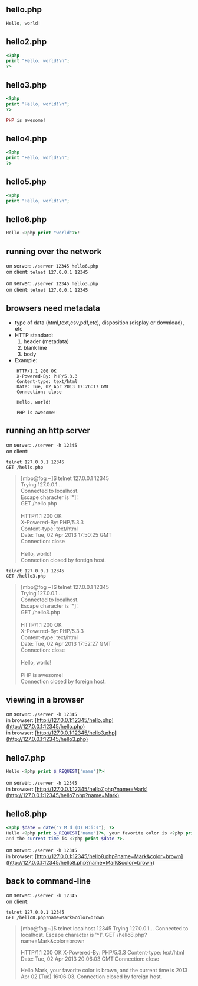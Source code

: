 hello.php
---------
```php
Hello, world!
```

hello2.php
----------
```php
<?php
print "Hello, world!\n";
?>
```

hello3.php
----------
```php
<?php
print "Hello, world!\n";
?>

PHP is awesome!
```

hello4.php
----------
```php
<?php
print "Hello, world!\n";
?>

```    

hello5.php
----------
```php
<?php
print "Hello, world!\n";
```

hello6.php
----------
```php
Hello <?php print "world"?>!
```

running over the network
------------------------
on server: `./server 12345 hello6.php`
<br>on client: `telnet 127.0.0.1 12345`

on server: `./server 12345 hello3.php`
<br>on client: `telnet 127.0.0.1 12345`

browsers need metadata
----------------------
 * type of data (html,text,csv,pdf,etc), disposition (display or download), etc
 * HTTP standard:
   1. header (metadata)
   2. blank line
   3. body
 * Example:
```
    HTTP/1.1 200 OK
    X-Powered-By: PHP/5.3.3
    Content-type: text/html
    Date: Tue, 02 Apr 2013 17:26:17 GMT
    Connection: close
    
    Hello, world!
    
    PHP is awesome!
```

running an http server
----------------------
on server: `./server -h 12345`
<br>on client: 
```
telnet 127.0.0.1 12345
GET /hello.php

```
> [mbp@fog ~]$ telnet 127.0.0.1 12345
> <br>Trying 127.0.0.1...
> <br>Connected to localhost.
> <br>Escape character is '^]'.
> <br>GET /hello.php
> <br>
> <br>HTTP/1.1 200 OK
> <br>X-Powered-By: PHP/5.3.3
> <br>Content-type: text/html
> <br>Date: Tue, 02 Apr 2013 17:50:25 GMT
> <br>Connection: close
> <br>
> <br>Hello, world!
> <br>Connection closed by foreign host.

```
telnet 127.0.0.1 12345
GET /hello3.php

```
> [mbp@fog ~]$ telnet 127.0.0.1 12345
> <br>Trying 127.0.0.1...
> <br>Connected to localhost.
> <br>Escape character is '^]'.
> <br>GET /hello3.php
> <br>
> <br>HTTP/1.1 200 OK
> <br>X-Powered-By: PHP/5.3.3
> <br>Content-type: text/html
> <br>Date: Tue, 02 Apr 2013 17:52:27 GMT
> <br>Connection: close
> <br>
> <br>Hello, world!
> <br>
> <br>PHP is awesome!
> <br>Connection closed by foreign host.

viewing in a browser
--------------------
on server: `./server -h 12345`
<br>in browser: [http://127.0.0.1:12345/hello.php](http://127.0.0.1:12345/hello.php)
<br>in browser: [http://127.0.0.1:12345/hello3.php](http://127.0.0.1:12345/hello3.php)

hello7.php
----------
```php
Hello <?php print $_REQUEST['name']?>!
```
on server: `./server -h 12345`
<br>in browser: [http://127.0.0.1:12345/hello7.php?name=Mark](http://127.0.0.1:12345/hello7.php?name=Mark)


hello8.php
----------
```php
<?php $date = date("Y M d (D) H:i:s"); ?>
Hello <?php print $_REQUEST['name']?>, your favorite color is <?php print $_REQUEST['color']?>,
and the current time is <?php print $date ?>.
```
on server: `./server -h 12345`
<br>in browser: [http://127.0.0.1:12345/hello8.php?name=Mark&color=brown](http://127.0.0.1:12345/hello8.php?name=Mark&color=brown)

back to command-line
--------------------
on server: `./server -h 12345`
<br>on client: 
```
telnet 127.0.0.1 12345
GET /hello8.php?name=Mark&color=brown

```

> [mbp@fog ~]$ telnet localhost 12345
> Trying 127.0.0.1...
> Connected to localhost.
> Escape character is '^]'.
> GET /hello8.php?name=Mark&color=brown
> 
> HTTP/1.1 200 OK
> X-Powered-By: PHP/5.3.3
> Content-type: text/html
> Date: Tue, 02 Apr 2013 20:06:03 GMT
> Connection: close
> 
> Hello Mark, your favorite color is brown,
> and the current time is 2013 Apr 02 (Tue) 16:06:03.
> Connection closed by foreign host.
